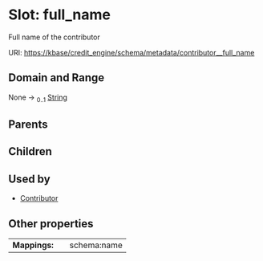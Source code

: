
# Slot: full_name


Full name of the contributor

URI: [https://kbase/credit_engine/schema/metadata/contributor__full_name](https://kbase/credit_engine/schema/metadata/contributor__full_name)


## Domain and Range

None &#8594;  <sub>0..1</sub> [String](types/String.md)

## Parents


## Children


## Used by

 * [Contributor](Contributor.md)

## Other properties

|  |  |  |
| --- | --- | --- |
| **Mappings:** | | schema:name |

